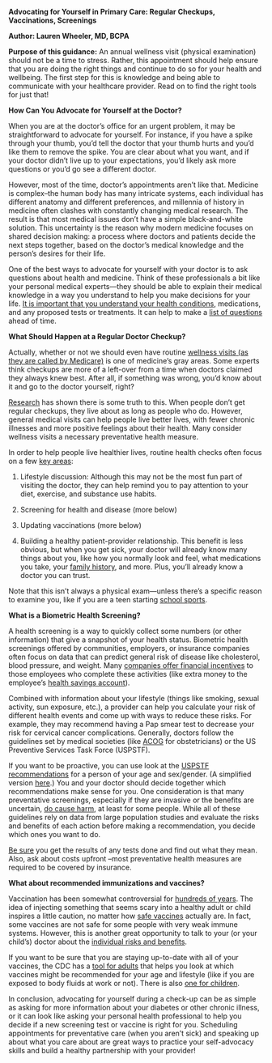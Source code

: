 **Advocating for Yourself in Primary Care: Regular Checkups, Vaccinations, Screenings**

**Author: Lauren Wheeler, MD, BCPA** 

**Purpose of this guidance:** An annual wellness visit (physical examination) should not be a time to stress. Rather, this appointment should help ensure that you are doing the right things and continue to do so for your health and wellbeing. The first step for this is knowledge and being able to communicate with your healthcare provider. Read on to find the right tools for just that!

**How Can You Advocate for Yourself at the Doctor?**

When you are at the doctor’s office for an urgent problem, it may be straightforward to advocate for yourself. For instance, if you have a spike through your thumb, you’d tell the doctor that your thumb hurts and you’d like them to remove the spike. You are clear about what you want, and if your doctor didn’t live up to your expectations, you’d likely ask more questions or you’d go see a different doctor. 

However, most of the time, doctor’s appointments aren’t like that. Medicine is complex–the human body has many intricate systems, each individual has different anatomy and different preferences, and millennia of history in medicine often clashes with constantly changing medical research. The result is that most medical issues don’t have a simple black-and-white solution. This uncertainty is the reason why modern medicine focuses on shared decision making: a process where doctors and patients decide the next steps together, based on the doctor’s medical knowledge and the person’s desires for their life.

One of the best ways to advocate for yourself with your doctor is to ask questions about health and medicine. Think of these professionals a bit like your personal medical experts—they should be able to explain their medical knowledge in a way you understand to help you make decisions for your life. [It is important that you understand your health conditions](https://www.nia.nih.gov/health/what-should-i-ask-my-doctor-during-checkup), medications, and any proposed tests or treatments. It can help to make a [list of questions](https://www.ahrq.gov/questions/question-builder/online.html) ahead of time. 

**What Should Happen at a Regular Doctor Checkup?**

Actually, whether or not we should even have routine [wellness visits (as they are called by Medicare)](https://www.medicare.gov/coverage/yearly-wellness-visits) is one of medicine’s gray areas. Some experts think checkups are more of a left-over from a time when doctors claimed they always knew best. After all, if something was wrong, you’d know about it and go to the doctor yourself, right?

[Research](https://doi.org/10.1001/jama.2021.6524) has shown there is some truth to this. When people don’t get regular checkups, they live about as long as people who do. However, general medical visits can help people live better lives, with fewer chronic illnesses and more positive feelings about their health. Many consider wellness visits a necessary preventative health measure.  

In order to help people live healthier lives, routine health checks often focus on a few [key areas](https://medlineplus.gov/ency/article/002125.htm):

1. Lifestyle discussion: Although this may not be the most fun part of visiting the doctor, they can help remind you to pay attention to your diet, exercise, and substance use habits.

2. Screening for health and disease (more below)

3. Updating vaccinations (more below) 

4. Building a healthy patient-provider relationship. This benefit is less obvious, but when you get sick, your doctor will already know many things about you, like how you normally look and feel, what medications you take, your [family history](https://cbiit.github.io/FHH/html/index.html), and more. Plus, you’ll already know a doctor you can trust.

Note that this isn’t always a physical exam—unless there’s a specific reason to examine you, like if you are a teen starting [school sports](https://www.aap.org/en/patient-care/preparticipation-physical-evaluation/).

**What is a Biometric Health Screening?**

A health screening is a way to quickly collect some numbers (or other information) that give a snapshot of your health status. Biometric health screenings offered by communities, employers, or insurance companies often focus on data that can predict general risk of disease like cholesterol, blood pressure, and weight. Many [companies offer financial incentives](https://www.kff.org/report-section/ehbs-2015-section-twelve-health-risk-assessment-biometrics-screening-and-wellness-programs/) to those employees who complete these activities (like extra money to the employee’s [health savings account](https://www.healthcare.gov/glossary/health-savings-account-hsa/)). 

Combined with information about your lifestyle (things like smoking, sexual activity, sun exposure, etc.), a provider can help you calculate your risk of different health events and come up with ways to reduce these risks. For example, they may recommend having a Pap smear test to decrease your risk for cervical cancer complications. Generally, doctors follow the guidelines set by medical societies (like [ACOG](https://www.acog.org/womens-health/healthy-living/screening-and-prevention) for obstetricians) or the US Preventive Services Task Force (USPSTF).

If you want to be proactive, you can use look at the [USPSTF recommendations](https://www.uspreventiveservicestaskforce.org/webview/#!/) for a person of your age and sex/gender. (A simplified version [here](https://health.gov/myhealthfinder).) You and your doctor should decide together which recommendations make sense for you. One consideration is that many preventative screenings, especially if they are invasive or the benefits are uncertain, [do cause harm](https://www.ncbi.nlm.nih.gov/pmc/articles/PMC5507224/), at least for some people. While all of these guidelines rely on data from large population studies and evaluate the risks and benefits of each action before making a recommendation, you decide which ones you want to do.

[Be sure](https://health.gov/myhealthfinder/doctor-visits/screening-tests/get-screened#take-action-tab) you get the results of any tests done and find out what they mean. Also, ask about costs upfront –most preventative health measures are required to be covered by insurance. 

**What about recommended immunizations and vaccines?**

Vaccination has been somewhat controversial for [hundreds of years](https://pubmed.ncbi.nlm.nih.gov/29654748/). The idea of injecting something that seems scary into a healthy adult or child inspires a little caution, no matter how [safe vaccines](https://www.cdc.gov/vaccinesafety/ensuringsafety/index.html) actually are. In fact, some vaccines are not safe for some people with very weak immune systems. However, this is another great opportunity to talk to your (or your child’s) doctor about the [individual risks and benefits](https://www.cochranelibrary.com/cdsr/doi/10.1002/14651858.CD001431.pub5/full).

If you want to be sure that you are staying up-to-date with all of your vaccines, the CDC has a [tool for adults](https://www2a.cdc.gov/nip/adultimmsched/) that helps you look at which vaccines might be recommended for your age and lifestyle (like if you are exposed to body fluids at work or not). There is also [one for children](https://www2a.cdc.gov/vaccines/childquiz/). 

In conclusion, advocating for yourself during a check-up can be as simple as asking for more information about your diabetes or other chronic illness, or it can look like asking your personal health professional to help you decide if a new screening test or vaccine is right for you. Scheduling appointments for preventative care (when you aren’t sick) and speaking up about what you care about are great ways to practice your self-advocacy skills and build a healthy partnership with your provider!
